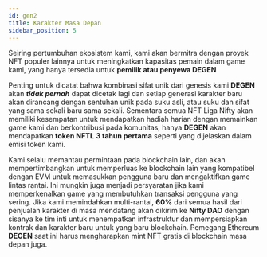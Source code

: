 ```yaml
---
id: gen2
title: Karakter Masa Depan
sidebar_position: 5
---
```


Seiring pertumbuhan ekosistem kami, kami akan bermitra dengan proyek NFT populer lainnya untuk meningkatkan kapasitas pemain dalam game kami, yang hanya tersedia untuk **pemilik atau penyewa DEGEN**

Penting untuk dicatat bahwa kombinasi sifat unik dari genesis kami **DEGEN** akan **_tidak pernah_** dapat dicetak lagi dan setiap generasi karakter baru akan dirancang dengan sentuhan unik pada suku asli, atau suku dan sifat yang sama sekali baru sama sekali. Sementara semua NFT Liga Nifty akan memiliki kesempatan untuk mendapatkan hadiah harian dengan memainkan game kami dan berkontribusi pada komunitas, hanya **DEGEN** akan mendapatkan **token NFTL** **3 tahun pertama** seperti yang dijelaskan dalam emisi token kami.

Kami selalu memantau permintaan pada blockchain lain, dan akan mempertimbangkan untuk memperluas ke blockchain lain yang kompatibel dengan EVM untuk memasukkan pengguna baru dan mengaktifkan game lintas rantai. Ini mungkin juga menjadi persyaratan jika kami memperkenalkan game yang membutuhkan transaksi pengguna yang sering. Jika kami memindahkan multi-rantai, **60%** dari semua hasil dari penjualan karakter di masa mendatang akan dikirim ke **Nifty DAO** dengan sisanya ke tim inti untuk menempatkan infrastruktur dan mempersiapkan kontrak dan karakter baru untuk yang baru blockchain. Pemegang Ethereum **DEGEN** saat ini harus mengharapkan mint NFT gratis di blockchain masa depan juga.
